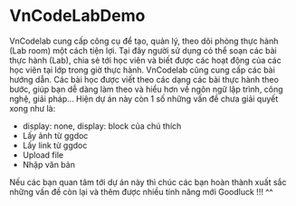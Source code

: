 # VnCodeLabDemo
VnCodelab cung cấp công cụ để tạo, quản lý, theo dõi phòng thực hành (Lab room) một cách tiện lợi. Tại đây người sử dụng có thể soạn các bài thực hành (Lab), chia sẻ tới học viên và biết được các hoạt động của các học viên tại lớp trong giờ thực hành.
VnCodelab cũng cung cấp các bài hướng dẫn. Các bài học được viết theo các dạng các bài thực hành theo bước, giúp bạn dễ dàng làm theo và hiểu hơn về ngôn ngữ lập trình, công nghệ, giải pháp...
Hiện dự án này còn 1 số những vấn đề chưa giải quyết xong như là:
- display: none, display: block của chú thích
- Lấy ảnh từ ggdoc
- Lấy link từ ggdoc
- Upload file
- Nhập văn bản

Nếu các bạn quan tâm tới dự án này thì chúc các bạn hoàn thành xuất sắc những vấn đề còn lại và thêm được nhiều tính năng mới
Goodluck !!!
^^

